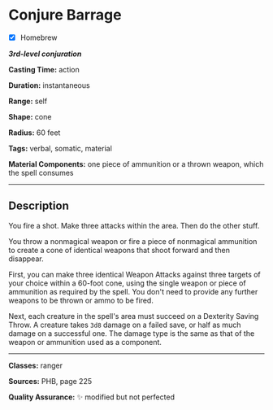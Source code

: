 # Conjure Barrage

- [x] Homebrew

***3rd-level conjuration***

**Casting Time:** action

**Duration:** instantaneous

**Range:** self

**Shape:** cone

**Radius:** 60 feet

**Tags:** verbal, somatic, material

**Material Components:** one piece of ammunition or a thrown weapon, which the spell consumes

---

## Description
You fire a shot.
Make three attacks within the area.
Then do the other stuff.

You throw a nonmagical weapon or fire a piece of nonmagical ammunition to create a cone of identical weapons that shoot forward and then disappear. 

First, you can make three identical Weapon Attacks against three targets of your choice within a 60-foot cone, using the single weapon or piece of ammunition as required by the spell.
You don't need to provide any further weapons to be thrown or ammo to be fired.

Next, each creature in the spell's area must succeed on a Dexterity Saving Throw.
A creature takes `3d8` damage on a failed save, or half as much damage on a successful one.
The damage type is the same as that of the weapon or ammunition used as a component.

---

**Classes:** ranger

**Sources:** PHB, page 225

**Quality Assurance:** :sparkles: modified but not perfected

